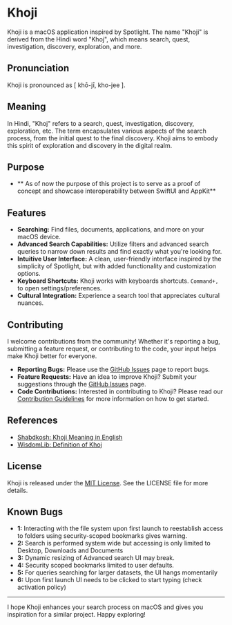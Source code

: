 # Khoji

Khoji is a macOS application inspired by Spotlight. The name "Khoji" is derived from the Hindi word "Khoj", which means search, quest, investigation, discovery, exploration, and more.

## Pronunciation

Khoji is pronounced as [ khō-jī, kho-jee ].

## Meaning

In Hindi, "Khoj" refers to a search, quest, investigation, discovery, exploration, etc. The term encapsulates various aspects of the search process, from the initial quest to the final discovery. Khoji aims to embody this spirit of exploration and discovery in the digital realm.

## Purpose
- ** As of now the purpose of this project is to serve as a proof of concept and showcase interoperability between SwiftUI and AppKit**


## Features

- **Searching:** Find files, documents, applications, and more on your macOS device.
- **Advanced Search Capabilities:** Utilize filters and advanced search queries to narrow down results and find exactly what you're looking for.
- **Intuitive User Interface:** A clean, user-friendly interface inspired by the simplicity of Spotlight, but with added functionality and customization options.
- **Keyboard Shortcuts:** Khoji works with keyboards shortcuts. `Command+,` to open settings/preferences.
- **Cultural Integration:** Experience a search tool that appreciates cultural nuances.

## Contributing

I welcome contributions from the community! Whether it's reporting a bug, submitting a feature request, or contributing to the code, your input helps make Khoji better for everyone.

- **Reporting Bugs:** Please use the [GitHub Issues](https://github.com/MF-Satti/Khoji/issues) page to report bugs.
- **Feature Requests:** Have an idea to improve Khoji? Submit your suggestions through the [GitHub Issues](https://github.com/MF-Satti/Khoji/issues) page.
- **Code Contributions:** Interested in contributing to Khoji? Please read our [Contribution Guidelines](#) for more information on how to get started.

## References

- [Shabdkosh: Khoji Meaning in English](https://www.shabdkosh.com/dictionary/hindi-english/khoji/khoji-meaning-in-english)
- [WisdomLib: Definition of Khoj](https://www.wisdomlib.org/definition/khoj)

## License

Khoji is released under the [MIT License](https://github.com/MF-Satti/Khoji/License). See the LICENSE file for more details.

## Known Bugs

- **1:** Interacting with the file system upon first launch to reestablish access to folders using security-scoped bookmarks gives warning.
- **2:** Search is performed system wide but accessing is only limited to Desktop, Downloads and Documents
- **3:** Dynamic resizing of Advanced search UI may break.
- **4:** Security scoped bookmarks limited to user defaults.
- **5:** For queries searching for larger datasets, the UI hangs momentarily 
- **6:** Upon first launch UI needs to be clicked to start typing (check activation policy)

---

I hope Khoji enhances your search process on macOS and gives you inspiration for a similar project. Happy exploring!
